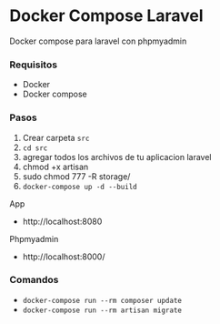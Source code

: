 # Docker Compose Laravel
Docker compose para laravel con phpmyadmin
### Requisitos
* Docker
* Docker compose
### Pasos
1. Crear carpeta `src`
2. `cd src`
3. agregar todos los archivos de tu aplicacion laravel
4. chmod +x artisan
5. sudo chmod 777 -R storage/
6. `docker-compose up -d --build`

App
* http://localhost:8080

Phpmyadmin
* http://localhost:8000/
### Comandos
* `docker-compose run --rm composer update`
* `docker-compose run --rm artisan migrate`
